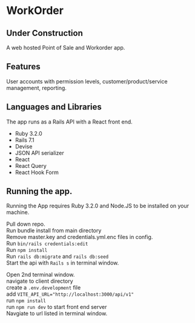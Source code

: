 # WorkOrder

## Under Construction

A web hosted Point of Sale and Workorder app.

## Features

User accounts with permission levels, customer/product/service management, reporting.

## Languages and Libraries

The app runs as a Rails API with a React front end.

- Ruby 3.2.0
- Rails 7.1
- Devise
- JSON API serializer
- React
- React Query
- React Hook Form

## Running the app.

Running the App requires Ruby 3.2.0 and Node.JS to be installed on your machine.

Pull down repo.  
Run bundle install from main directory  
Remove master.key and credentials.yml.enc files in config.  
Run `bin/rails credentials:edit`  
Run `npm install`  
Run `rails db:migrate` and `rails db:seed`  
Start the api with `Rails s` in terminal window.

Open 2nd terminal window.  
navigate to client directory  
create a `.env.development` file  
add `VITE_API_URL="http://localhost:3000/api/v1"`  
run `npm install`  
run `npm run dev` to start front end server  
Navgiate to url listed in terminal window.
